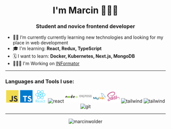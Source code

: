 <h1 align="center">I'm Marcin 👨🏼‍💻</h1>
<h3 align="center">Student and novice frontend developer</h3>

- 🙋‍♂️ I’m currently currently learning new technologies and looking for my place in web development
- 🎓 I'm learning: <b>React, Redux, TypeScript</b>
- 🗓️ I want to learn: <b>Docker, Kubernetes, Next.js, MongoDB</b>
- 👷🏼‍♂️ I'm Working on [INFormator](https://github.com/marcinwolder/INFormator)

---

<h3 align="left">Languages and Tools I use:</h3>
<p align="center"> 
<img src="https://raw.githubusercontent.com/devicons/devicon/master/icons/javascript/javascript-original.svg" alt="javascript" width="40" height="40"/> 
<img src="https://raw.githubusercontent.com/devicons/devicon/master/icons/typescript/typescript-original.svg" alt="typescript" width="40" height="40"/>
<img src="https://raw.githubusercontent.com/devicons/devicon/master/icons/react/react-original-wordmark.svg" alt="react" width="40" height="40"/>
<img src="https://raw.githubusercontent.com/reduxjs/redux/master/logo/logo.svg" alt="react" width="40" height="40"/>
<img src="https://raw.githubusercontent.com/devicons/devicon/master/icons/nodejs/nodejs-original-wordmark.svg" alt="nodejs" width="40" height="40"/> 
<img src="https://raw.githubusercontent.com/devicons/devicon/master/icons/express/express-original-wordmark.svg" alt="express" width="40" height="40"/> 
<img src="https://raw.githubusercontent.com/devicons/devicon/master/icons/mysql/mysql-original-wordmark.svg" alt="mysql" width="40" height="40"/> 
<img src="https://raw.githubusercontent.com/devicons/devicon/master/icons/sass/sass-original.svg" alt="sass" width="40" height="40"/> 
<img src="https://www.vectorlogo.zone/logos/tailwindcss/tailwindcss-icon.svg" alt="tailwind" width="40" height="40"/> 
<img src="https://github.com/mui/material-ui/raw/master/docs/public/static/logo.svg" alt="tailwind" width="40" height="40"/> 
<img src="https://www.vectorlogo.zone/logos/git-scm/git-scm-icon.svg" alt="git" width="40" height="40"/> 
</p>

---

<p align="center"><img align="center" src="https://github-readme-streak-stats.herokuapp.com/?user=marcinwolder&" alt="marcinwolder" /></p>
